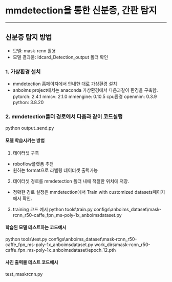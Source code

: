 # mmdetection을 통한 신분증, 간판 탐지
---

## 신분증 탐지 방법
- 모델: mask-rcnn 활용
- 모델 결과물: Idcard_Detection_output 폴더 확인

### 1. 가상환경 설치
- mmdetection 홈페이지에서 안내한 대로 가상환경 설치
- anboims project에서는 anaconda 가상환경에서 다음과같이 환경을 구축함.
pytorch: 2.4.1
mmcv: 2.1.0
mmengine: 0.10.5
cpu환경
openmim: 0.3.9
python: 3.8.20

### 2. mmdetection폴더 경로에서 다음과 같이 코드실행
python output_send.py

#### 모델 학습시키는 방법
1) 데이터셋 구축
- roboflow플랫폼 추천
- 원하는 format으로 라벨링 데이터셋 출력가능
2) 데이터셋 경로를 mmdetection 폴더 내에 적절한 위치에 저장.
- 정확한 경로 설정은 mmdetection에서 Train with customized datasets페이지에서 확인.
3) training 코드 예시
python tools\train.py configs\anboims_dataset\mask-rcnn_r50-caffe_fpn_ms-poly-1x_anboimsdataset.py

#### 학습된 모델 테스트하는 코드예시
python tools\test.py configs\anboims_dataset\mask-rcnn_r50-caffe_fpn_ms-poly-1x_anboimsdataset.py work_dirs\mask-rcnn_r50-caffe_fpn_ms-poly-1x_anboimsdataset\epoch_12.pth

#### 사진 출력물 테스트 코드예시
test_maskrcnn.py 
